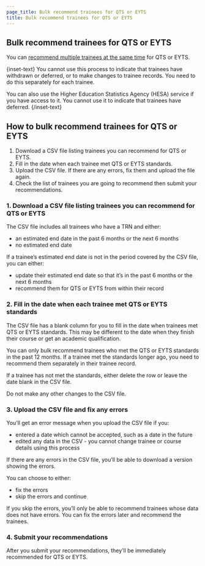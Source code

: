 ```yaml
---
page_title: Bulk recommend trainees for QTS or EYTS
title: Bulk recommend trainees for QTS or EYTS
---
```


## Bulk recommend trainees for QTS or EYTS
You can [recommend multiple trainees at the same time](/bulk-update/recommend/choose-who-to-recommend) for QTS or EYTS.

{inset-text}
You cannot use this process to indicate that trainees have withdrawn or deferred, or to make changes to trainee
records. You need to do this separately for each trainee.

You can also use the Higher Education Statistics Agency (HESA) service if you have access to it. You cannot use it
 to indicate that trainees have deferred.
{/inset-text}

## How to bulk recommend trainees for QTS or EYTS

1. Download a CSV file listing trainees you can recommend for QTS or EYTS.
2. Fill in the date when each trainee met QTS or EYTS standards.
3. Upload the CSV file. If there are any errors, fix them and upload the file again.
4. Check the list of trainees you are going to recommend then submit your recommendations.

### 1. Download a CSV file listing trainees you can recommend for QTS or EYTS

The CSV file includes all trainees who have a TRN and either:

- an estimated end date in the past 6 months or the next 6 months
- no estimated end date

If a trainee’s estimated end date is not in the period covered by the CSV file, you can either:

- update their estimated end date so that it’s in the past 6 months or the next 6 months
- recommend them for QTS or EYTS from within their record

### 2. Fill in the date when each trainee met QTS or EYTS standards

The CSV file has a blank column for you to fill in the date when trainees met QTS or EYTS standards. This may be
different to the date when they finish their course or get an academic qualification.

You can only bulk recommend trainees who met the QTS or EYTS standards in the past 12 months. If a trainee met the standards longer ago, you need to recommend them separately in their trainee record.

If a trainee has not met the standards, either delete the row or leave the date blank in the CSV file.

Do not make any other changes to the CSV file.

### 3. Upload the CSV file and fix any errors

You’ll get an error message when you upload the CSV file if you:

- entered a date which cannot be accepted, such as a date in the future
- edited any data in the CSV - you cannot change trainee or course details using this process

If there are any errors in the CSV file, you’ll be able to download a version showing the errors.

You can choose to either:
- fix the errors
- skip the errors and continue

If you skip the errors, you’ll only be able to recommend trainees whose data does not have errors. You can fix the
errors later and recommend the trainees.

### 4. Submit your recommendations

After you submit your recommendations, they’ll be immediately recommended for QTS or EYTS.
